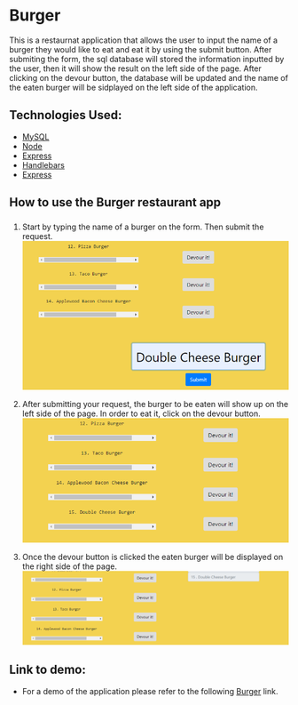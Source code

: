 # Burger
  This is a restaurnat application that allows the user to input the name of a burger they would like to eat and eat it by using the submit button. After submiting the form, the sql database will stored the information inputted by the user, then it will show the result on the left side of the page. After clicking on the devour button, the database will be updated and the name of the eaten burger will be sidplayed on the left side of the application. 
## Technologies Used:
* [MySQL](https://www.npmjs.com/package/mysql)
* [Node](https://www.npmjs.com/package/node-spotify-api)
* [Express](https://npmjs.com/package/express)
* [Handlebars](https://www.npmjs.com/package/handlebars)
* [Express](https://npmjs.com/package/express)

## How to use the Burger restaurant app<h3>
 1. Start by typing the name of a burger on the form. Then submit the request.
  ![img1](public/assets/images/img1.png)
  
 2. After submitting your request, the burger to be eaten will show up on the left side of the page. In order to eat it, click on the devour button.
  ![img2](public/assets/images/img2.png)
  
 3. Once the devour button is clicked the eaten burger will be displayed on the right side of the page. 
  ![img3](public/assets/images/img3.png)

## Link to demo:
* For a demo of the application please refer to the following [Burger](#) link.
